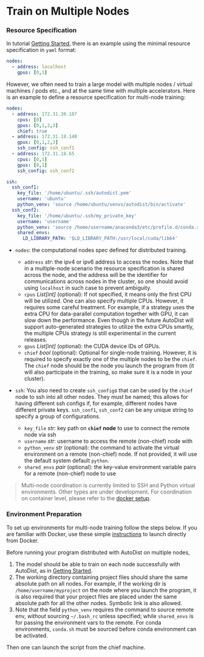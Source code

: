 
# Train on Multiple Nodes


### Resource Specification

In tutorial [Getting Started](getting-started.md),
there is an example using the minimal resource specification in `yaml` format:

```yaml
nodes:
  - address: localhost
    gpus: [0,1]
```

However, we often need to train a large model with multiple nodes / virtual machines / pods etc.,
and at the same time with multiple accelerators.
Here is an example to define a resource specification for multi-node training:  


```yaml
nodes:
  - address: 172.31.30.187
    cpus: [0]
    gpus: [0,1,2,3]
    chief: true
  - address: 172.31.18.140
    gpus: [0,1,2,3]
    ssh_config: ssh_conf1
  - address: 172.31.18.65
    cpus: [0,1]
    gpus: [0,1]
    ssh_config: ssh_conf2

ssh:
  ssh_conf1:
    key_file: '/home/ubuntu/.ssh/autodist.pem'
    username: 'ubuntu'
    python_venv: 'source /home/ubuntu/venvs/autodist/bin/activate'
  ssh_conf2:
    key_file: '/home/ubuntu/.ssh/my_private_key'
    username: 'username'
    python_venv: 'source /home/username/anaconda3/etc/profile.d/conda.sh;conda activate autodist'
    shared_envs:
      LD_LIBRARY_PATH: '$LD_LIBRARY_PATH:/usr/local/cuda/lib64'
```

* `nodes`: the computational nodes spec defined for distributed training.
    * `address` *str*: the ipv4 or ipv6 address to access the nodes.
        Note that in a multiple-node scenario the resource specification is shared across the node,
        and the address will be the identifier for communications across nodes in the cluster,
        so one should avoid using `localhost` in such case to prevent ambiguity.
    * `cpus` *List\[int\]* (optional): If not specified, it means only the first CPU will be utilized.
        One can also specify multiple CPUs. However, it requires some careful treatment.
        For example, if a strategy uses the extra CPU for data-parallel computation together with GPU,
        it can slow down the performance. Even though in the future AutoDist will support
        auto-generated strategies to utilize the extra CPUs smartly, the multiple CPUs strategy is still experimental in the current releases.
    * `gpus` *List\[int\]* (optional): the CUDA device IDs of GPUs.
    * `chief` *bool* (optional): Optional for single-node training.
    However, it is required to specify exactly one of the multiple nodes to be the `chief`.
    The `chief` node should be the node you launch the program from (it will also participate in the training, so make sure it is a node in your cluster).

* `ssh`:  You also need to create `ssh_config`s that can be used by the `chief` node to ssh into all other nodes.
They must be named; this allows for having different ssh configs if, for example, different nodes have different private keys.
`ssh_conf1`, `ssh_conf2` can be any unique string to specify a group of configurations.
    * `key_file` *str*: key path on **`chief` node** to use to connect the remote node via ssh
    * `username` *str*: username to access the remote (non-chief) node with
    * `python_venv` *str* (optional): the command to activate the virtual environment on a remote (non-chief) node.
    If not provided, it will use the default system default `python`.
    * `shared_envs` *pair* (optional): the key-value environment variable pairs for a remote (non-chief) node to use

> Multi-node coordination is currently limited to SSH and Python virtual environments. 
Other types are under development. For coordination on container level, 
please refer to the [docker setup](docker.md).


### Environment Preparation

To set up environments for multi-node training follow the steps below. 
If you are familiar with Docker, use these simple [instructions](docker.md) 
to launch directly from Docker.

Before running your program distributed with AutoDist on multiple nodes,
1. The model should be able to train on each node successfully with AutoDist, as in
[Getting Started](getting-started.md).
2. The working directory containing project files should share the same absolute path on all nodes.
For example, if the working dir is `/home/username/myproject` on the node where you launch the program,
it is also required that your project files are placed under the same absolute path
for all the other nodes. Symbolic link is also allowed.
3. Note that the field `python_venv` requires the command to source remote env, *without* sourcing `~/.bash_rc` unless specified; while `shared_envs` is for passing the environment vars to the remote. For conda environments, `conda.sh` must be sourced before conda environment can be activated.

Then one can launch the script from the chief machine. 
